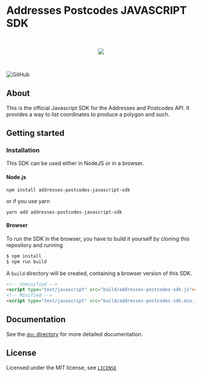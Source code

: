 # Addresses Postcodes JAVASCRIPT SDK

<br>

<p align="center">
  <img src="https://addressesandpostcodes.co.uk/assets/img/ap-logo-new.svg" style="max-width: 400px;"/>
</p>

<br>

![GitHub](https://img.shields.io/github/license/Addresses-and-Postcodes/Addresses-Postcodes-PHP-SDK)

## About

This is the official Javascript SDK for the Addresses and Postcodes API. It provides a way to list coordinates to produce a polygon and such.

## Getting started

### Installation

This SDK can be used either in NodeJS or in a browser.

#### Node.js 

```
npm install addresses-postcodes-javascript-sdk
```

or if you use yarn

```
yarn add addresses-postcodes-javascript-sdk
```

#### Browser

To run the SDK in the browser, you have to build it yourself by cloning this repository and running

```bash
$ npm install
$ npm run build
````

A `build` directory will be created, containing a browser version of this SDK.

```html
<!-- Unminified -->
<script type="text/javascript" src="build/addresses-postcodes-sdk.js"></script>
<!-- Minified -->
<script type="text/javascript" src="build/addresses-postcodes-sdk.min.js"></script>
```

## Documentation

See the [`doc` directory](doc/) for more detailed documentation.

## License

Licensed under the MIT license, see [`LICENSE`](LICENSE.md)
